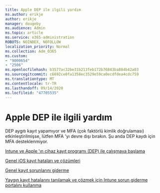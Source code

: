 ```yaml
---
title: Apple DEP ile ilgili yardım
ms.author: erikje
author: erikje
manager: dougeby
ms.audience: Admin
ms.topic: article
ms.service: o365-administration
ROBOTS: NOINDEX, NOFOLLOW
localization_priority: Normal
ms.collection: Adm_O365
ms.custom:
- "9000654"
- "2506"
ms.openlocfilehash: b3577ac32be31b213feb172b76843ba884b42a03
ms.sourcegitcommit: c6692ce0fa1358ec3529e59ca0ecdfdea4cdc759
ms.translationtype: MT
ms.contentlocale: tr-TR
ms.lasthandoff: 09/14/2020
ms.locfileid: "47705535"
---
```

# <a name="help-with-apple-dep"></a>Apple DEP ile ilgili yardım

DEP aygıtı kayıt yapamıyor ve MFA (çok faktörlü kimlik doğrulaması) etkinleştirilmişse, lütfen MFA 'yı devre dışı bırakın. Şu anda DEP kaydı için MFA desteklenmiyor.

[Intune ve Apple 'ın cihaz kayıt programı (DEP) ile çalışmaya başlama](https://docs.microsoft.com/intune/enrollment/device-enrollment-program-enroll-ios)

[Genel iOS kayıt hataları ve çözümleri](https://docs.microsoft.com/intune/enrollment/troubleshoot-ios-enrollment-errors)

[Genel kayıt sorunlarını giderme](https://docs.microsoft.com/intune/enrollment/troubleshoot-device-enrollment-in-intune)

[Yaygın kayıt hatalarını tanılamak ve çözmek için Intune sorun giderme portalını kullanma](https://docs.microsoft.com/intune/fundamentals/help-desk-operators)


